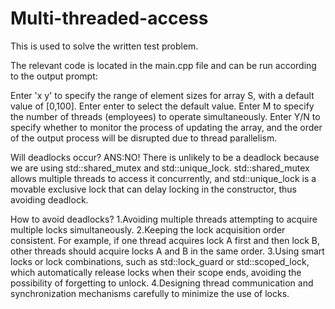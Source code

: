 # Multi-threaded-access  

This is used to solve the written test problem.  

The relevant code is located in the main.cpp file and can be run according to the output prompt:  

Enter 'x y' to specify the range of element sizes for array S, with a default value of [0,100]. Enter enter to select the default value.
Enter M to specify the number of threads (employees) to operate simultaneously.
Enter Y/N to specify whether to monitor the process of updating the array, and the order of the output process will be disrupted due to thread parallelism.

Will deadlocks occur?
ANS:NO!
There is unlikely to be a deadlock because we are using std::shared_mutex and std::unique_lock. std::shared_mutex allows multiple threads to access it concurrently, and std::unique_lock is a movable exclusive lock that can delay locking in the constructor, thus avoiding deadlock.

How to avoid deadlocks?
1.Avoiding multiple threads attempting to acquire multiple locks simultaneously.
2.Keeping the lock acquisition order consistent. For example, if one thread acquires lock A first and then lock B, other threads should acquire locks A and B in the same order.
3.Using smart locks or lock combinations, such as std::lock_guard or std::scoped_lock, which automatically release locks when their scope ends, avoiding the possibility of forgetting to unlock.
4.Designing thread communication and synchronization mechanisms carefully to minimize the use of locks.
